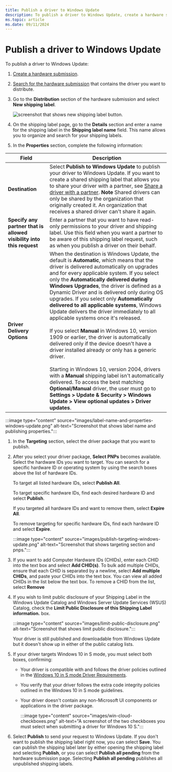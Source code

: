```yaml
---
title: Publish a driver to Windows Update
description: To publish a driver to Windows Update, create a hardware submission and follow these steps.
ms.topic: article
ms.date: 09/11/2024
---
```


# Publish a driver to Windows Update

To publish a driver to Windows Update:

1. [Create a hardware submission](hardware-submission-create.md).

1. [Search for the hardware submission](hardware-submissions-view.md) that contains the driver you want to distribute.

1. Go to the **Distribution** section of the hardware submission and select **New shipping label**.

   ![screenshot that shows new shipping label button.](images/publish-new-shipping-label.png)

1. On the shipping label page, go to the **Details** section and enter a name for the shipping label in the **Shipping label name** field. This name allows you to organize and search for your shipping labels.

1. In the **Properties** section, complete the following information:

| Field | Description |
|--|--|
| **Destination** | Select **Publish to Windows Update** to publish your driver to Windows Update. If you want to create a shared shipping label that allows you to share your driver with a partner, see [Share a driver with a partner](sharing-drivers-with-your-partners.md). **Note** Shared drivers can only be shared by the organization that originally created it. An organization that receives a shared driver can't share it again. |
| **Specify any partner that is allowed visibility into this request** | Enter a partner that you want to have read-only permissions to your driver and shipping label. Use this field when you want a partner to be aware of this shipping label request, such as when you publish a driver on their behalf. |
| **Driver Delivery Options** | When the destination is Windows Update, the default is **Automatic**, which means that the driver is delivered automatically on upgrades and for every applicable system. If you select only the **Automatically delivered during Windows Upgrades**, the driver is defined as a Dynamic Driver and is delivered only during OS upgrades. If you select only **Automatically delivered to all applicable systems**, Windows Update delivers the driver immediately to all applicable systems once it's released.<br/><br/>If you select **Manual** in Windows 10, version 1909 or earlier, the driver is automatically delivered only if the device doesn't have a driver installed already or only has a generic driver.<br/><br/>Starting in Windows 10, version 2004, drivers with a **Manual** shipping label isn't automatically delivered. To access the best matching **Optional/Manual** driver, the user must go to **Settings > Update & Security > Windows Update > View optional updates > Driver updates**. |

:::image type="content" source="images/label-name-and-properties-windows-update.png" alt-text="Screenshot that shows label name and publishing properties.":::

1. In the **Targeting** section, select the driver package that you want to publish.

1. After you select your driver package, **Select PNPs** becomes available. Select the hardware IDs you want to target. You can search for a specific hardware ID or operating system by using the search boxes above the list of hardware IDs.

   To target all listed hardware IDs, select **Publish All**.

   To target specific hardware IDs, find each desired hardware ID and select **Publish**.

   If you targeted all hardware IDs and want to remove them, select **Expire All**.

   To remove targeting for specific hardware IDs, find each hardware ID and select **Expire**.

      :::image type="content" source="images/publish-targeting-windows-update.png" alt-text="Screenshot that shows targeting section and pnps.":::

1. If you want to add Computer Hardware IDs (CHIDs), enter each CHID into the text box and select **Add CHID(s)**. To bulk add multiple CHIDs, ensure that each CHID is separated by a newline, select **Add multiple CHIDs**, and paste your CHIDs into the text box. You can view all added CHIDs in the list below the text box. To remove a CHID from the list, select **Remove**

1. If you wish to limit public disclosure of your Shipping Label in the Windows Update Catalog and Windows Server Update Services (WSUS) Catalog, check the **Limit Public Disclosure of this Shipping Label information.** box.  

      :::image type="content" source="images/limit-public-disclosure.png" alt-text="Screenshot that shows limit public disclosure.":::

   Your driver is still published and downloadable from Windows Update but it doesn't show up in either of the public catalog lists.

1. If your driver targets Windows 10 in S mode, you must select both boxes, confirming:

   - Your driver is compatible with and follows the driver policies outlined in the [Windows 10 in S mode Driver Requirements](../install/windows10sdriverrequirements.md).
   - You verify that your driver follows the extra code integrity policies outlined in the Windows 10 in S mode guidelines.
   - Your driver doesn't contain any non-Microsoft UI components or applications in the driver package.

      :::image type="content" source="images/win-cloud-checkboxes.png" alt-text="A screenshot of the two checkboxes you must select when submitting a driver for Windows 10 S.":::

1. Select **Publish** to send your request to Windows Update. If you don't want to publish the shipping label right now, you can select **Save**. You can publish the shipping label later by either opening the shipping label and selecting **Publish**, or you can select **Publish all pending** from the hardware submission page. Selecting **Publish all pending** publishes all unpublished shipping labels.
